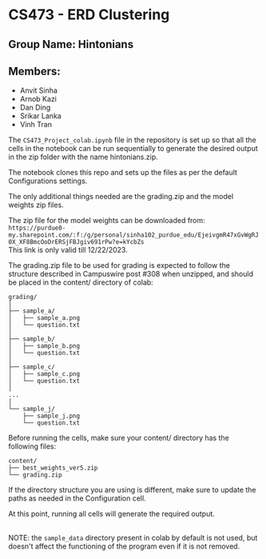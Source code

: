 # CS473 - ERD Clustering

## Group Name: Hintonians
## Members:
* Anvit Sinha
* Arnob Kazi
* Dan Ding
* Srikar Lanka
* Vinh Tran

The `CS473_Project_colab.ipynb` file in the repository is set up so that all the cells in the notebook can be run 
sequentially to generate the desired output in the zip folder with the name hintonians.zip.

The notebook clones this repo and sets up the files as per the default Configurations settings.

The only additional things needed are the grading.zip and the model weights zip files. 

The zip file for the model weights can be downloaded from:<br>
`https://purdue0-my.sharepoint.com/:f:/g/personal/sinha102_purdue_edu/EjeivgmR47xGvWgRJ0X_XF8BmcOoDrERSjFBJgiv691rPw?e=kYcbZs`
<br>This link is only valid till 12/22/2023.

The grading.zip file to be used for grading is expected to follow the structure 
described in Campuswire post #308 when unzipped, and should be placed in the content/ directory of colab:
```
grading/
│
├── sample_a/
│   ├── sample_a.png
│   └── question.txt
│
├── sample_b/
│   ├── sample_b.png
│   └── question.txt
│
├── sample_c/
│   ├── sample_c.png
│   └── question.txt
│
...
│
└── sample_j/
    ├── sample_j.png
    └── question.txt
```


Before running the cells, make sure your content/ directory has the following files:<br>

```
content/
├── best_weights_ver5.zip
└── grading.zip
```

If the directory structure you are using is different, make sure to update the paths as needed in the Configuration cell.

At this point, running all cells will generate the required output.

<br> NOTE:  the `sample_data` directory present in colab by default is not used, but doesn't affect the 
functioning of the program even if it is not removed.